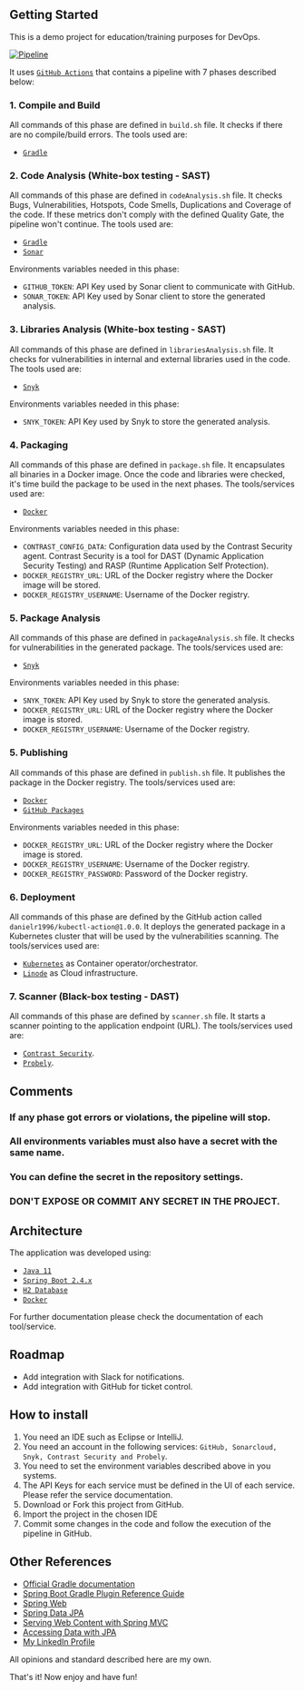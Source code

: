 Getting Started
---------------

This is a demo project for education/training purposes for DevOps.

[![Pipeline](https://github.com/fvilarinho/demo/actions/workflows/pipeline.yml/badge.svg)](https://github.com/fvilarinho/demo/actions/workflows/pipeline.yml)

It uses [`GitHub Actions`](https://github.com/features/actions) that contains a pipeline with 7 phases described below:

### 1. Compile and Build
All commands of this phase are defined in `build.sh` file. 
It checks if there are no compile/build errors.
The tools used are:
- [`Gradle`](https://www.gradle.org)

### 2. Code Analysis (White-box testing - SAST)
All commands of this phase are defined in `codeAnalysis.sh` file. 
It checks Bugs, Vulnerabilities, Hotspots, Code Smells, Duplications and Coverage of the code.
If these metrics don't comply with the defined Quality Gate, the pipeline won't continue.
The tools used are:
- [`Gradle`](https://www.gradle.org)
- [`Sonar`](https://sonardcloud.io)

Environments variables needed in this phase:
- `GITHUB_TOKEN`: API Key used by Sonar client to communicate with GitHub.
- `SONAR_TOKEN`: API Key used by Sonar client to store the generated analysis.

### 3. Libraries Analysis (White-box testing - SAST)
All commands of this phase are defined in `librariesAnalysis.sh` file. 
It checks for vulnerabilities in internal and external libraries used in the code.
The tools used are:
- [`Snyk`](https://snyk.io)

Environments variables needed in this phase:
- `SNYK_TOKEN`: API Key used by Snyk to store the generated analysis.

### 4. Packaging
All commands of this phase are defined in `package.sh` file.
It encapsulates all binaries in a Docker image.
Once the code and libraries were checked, it's time build the package to be used in the next phases.
The tools/services used are:
- [`Docker`](https://www.docker.com)

Environments variables needed in this phase:
- `CONTRAST_CONFIG_DATA`: Configuration data used by the Contrast Security agent. Contrast Security is a tool for DAST (Dynamic Application Security Testing) and RASP (Runtime Application Self Protection).
- `DOCKER_REGISTRY_URL`: URL of the Docker registry where the Docker image will be stored.
- `DOCKER_REGISTRY_USERNAME`: Username of the Docker registry.

### 5. Package Analysis
All commands of this phase are defined in `packageAnalysis.sh` file.
It checks for vulnerabilities in the generated package.
The tools/services used are:
- [`Snyk`](https://snyk.io)

Environments variables needed in this phase:
- `SNYK_TOKEN`: API Key used by Snyk to store the generated analysis.
- `DOCKER_REGISTRY_URL`: URL of the Docker registry where the Docker image is stored.
- `DOCKER_REGISTRY_USERNAME`: Username of the Docker registry.

### 5. Publishing
All commands of this phase are defined in `publish.sh` file.
It publishes the package in the Docker registry.
The tools/services used are:
- [`Docker`](https://www.docker.com)
- [`GitHub Packages`](https://github.com/features/packages)

Environments variables needed in this phase:
- `DOCKER_REGISTRY_URL`: URL of the Docker registry where the Docker image is stored.
- `DOCKER_REGISTRY_USERNAME`: Username of the Docker registry.
- `DOCKER_REGISTRY_PASSWORD`: Password of the Docker registry.

### 6. Deployment
All commands of this phase are defined by the GitHub action called `danielr1996/kubectl-action@1.0.0`.
It deploys the generated package in a Kubernetes cluster that will be used by the vulnerabilities scanning.
The tools/services used are:
- [`Kubernetes`](https://kubernetes.io) as Container operator/orchestrator.
- [`Linode`](https://www.linode.com) as Cloud infrastructure.

### 7. Scanner (Black-box testing - DAST) 
All commands of this phase are defined by `scanner.sh` file.
It starts a scanner pointing to the application endpoint (URL).
The tools/services used are:
- [`Contrast Security`](https://www.contrastsecurity.com).
- [`Probely`](https://probely.com).


Comments
--------
### If any phase got errors or violations, the pipeline will stop.
### All environments variables must also have a secret with the same name. 
### You can define the secret in the repository settings. 
### DON'T EXPOSE OR COMMIT ANY SECRET IN THE PROJECT.

Architecture
------------
The application was developed using:
- [`Java 11`](https://www.oracle.com/br/java/technologies/javase-jdk11-downloads.html)
- [`Spring Boot 2.4.x`](https://spring.io)
- [`H2 Database`](https://www.h2database.com/html/main.html)
- [`Docker`](https://www.docker.com)

For further documentation please check the documentation of each tool/service.

Roadmap
-------
- Add integration with Slack for notifications.
- Add integration with GitHub for ticket control.

How to install
--------------

1. You need an IDE such as Eclipse or IntelliJ.
2. You need an account in the following services:
`GitHub, Sonarcloud, Snyk, Contrast Security and Probely`.
3. You need to set the environment variables described above in you systems.
4. The API Keys for each service must be defined in the UI of each service. Please refer the service documentation.
5. Download or Fork this project from GitHub.
6. Import the project in the chosen IDE
7. Commit some changes in the code and follow the execution of the pipeline in GitHub.

Other References
----------------

- [Official Gradle documentation](https://docs.gradle.org)
- [Spring Boot Gradle Plugin Reference Guide](https://docs.spring.io/spring-boot/docs/2.4.4/gradle-plugin/reference/html/)
- [Spring Web](https://docs.spring.io/spring-boot/docs/2.4.4/reference/htmlsingle/#boot-features-developing-web-applications)
- [Spring Data JPA](https://docs.spring.io/spring-boot/docs/2.4.4/reference/htmlsingle/#boot-features-jpa-and-spring-data)
- [Serving Web Content with Spring MVC](https://spring.io/guides/gs/serving-web-content/)
- [Accessing Data with JPA](https://spring.io/guides/gs/accessing-data-jpa/)
- [My LinkedIn Profile](https://www.linkedin.com/in/fvilarinho)

All opinions and standard described here are my own.

That's it! Now enjoy and have fun!
